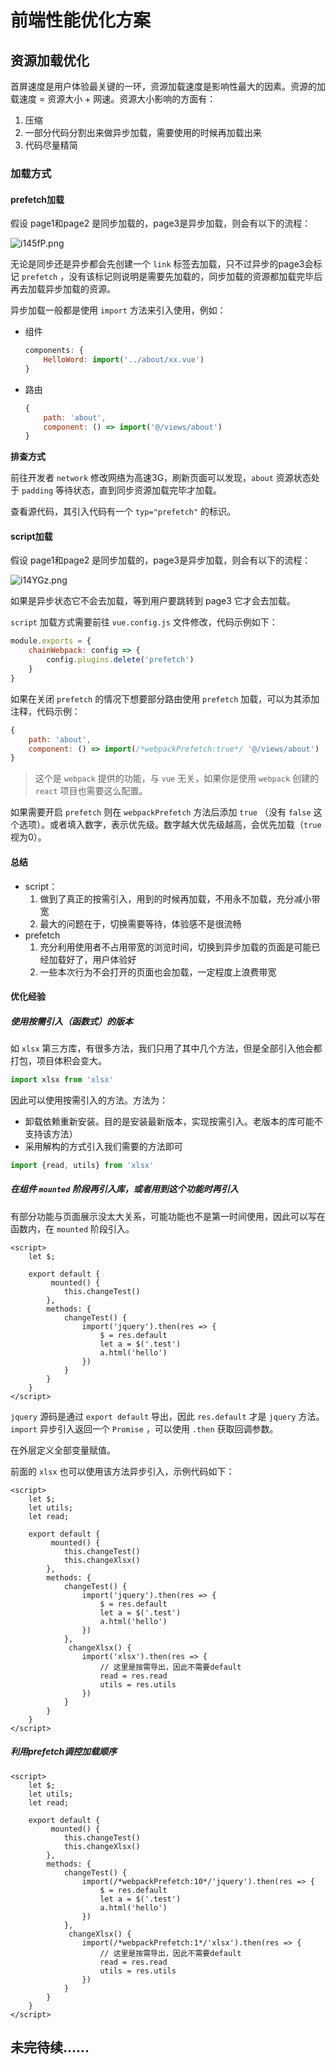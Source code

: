 # 前端性能优化方案

## 资源加载优化

首屏速度是用户体验最关键的一环，资源加载速度是影响性最大的因素。资源的加载速度 = 资源大小 + 网速。资源大小影响的方面有：

1. 压缩
2. 一部分代码分割出来做异步加载，需要使用的时候再加载出来
3. 代码尽量精简

### 加载方式

#### prefetch加载

假设 page1和page2 是同步加载的，page3是异步加载，则会有以下的流程：

![i145fP.png](https://i.328888.xyz/2023/05/07/i145fP.png)

无论是同步还是异步都会先创建一个 `link` 标签去加载，只不过异步的page3会标记 `prefetch` ，没有该标记则说明是需要先加载的，同步加载的资源都加载完毕后再去加载异步加载的资源。

异步加载一般都是使用 `import` 方法来引入使用，例如：

- 组件

  ```js
  components: {
      HelloWord: import('../about/xx.vue')
  }
  ```

- 路由

  ```js
  {
      path: 'about',
      component: () => import('@/views/about')
  }
  ```

**排查方式**

前往开发者 `network` 修改网络为高速3G，刷新页面可以发现，`about` 资源状态处于 `padding` 等待状态，直到同步资源加载完毕才加载。

查看源代码，其引入代码有一个 `typ="prefetch"` 的标识。

#### script加载

假设 page1和page2 是同步加载的，page3是异步加载，则会有以下的流程：

![i14YGz.png](https://i.328888.xyz/2023/05/07/i14YGz.png)

如果是异步状态它不会去加载，等到用户要跳转到 page3 它才会去加载。

`script` 加载方式需要前往 `vue.config.js` 文件修改，代码示例如下：

```js
module.exports = {
    chainWebpack: config => {
        config.plugins.delete('prefetch')
    }
}
```

如果在关闭 `prefetch` 的情况下想要部分路由使用 `prefetch` 加载，可以为其添加注释，代码示例：

```js
{
    path: 'about',
    component: () => import(/*webpackPrefetch:true*/ '@/views/about')
}
```

> 这个是 `webpack` 提供的功能，与 `vue` 无关，如果你是使用 `webpack` 创建的 `react` 项目也需要这么配置。

如果需要开启 `prefetch` 则在 `webpackPrefetch` 方法后添加 `true` （没有 `false` 这个选项）。或者填入数字，表示优先级。数字越大优先级越高，会优先加载（`true` 视为0）。

#### 总结

- script：
  1. 做到了真正的按需引入，用到的时候再加载，不用永不加载，充分减小带宽
  2. 最大的问题在于，切换需要等待，体验感不是很流畅
- prefetch
  1. 充分利用使用者不占用带宽的浏览时间，切换到异步加载的页面是可能已经加载好了，用户体验好
  2. 一些本次行为不会打开的页面也会加载，一定程度上浪费带宽

#### 优化经验

##### 使用按需引入（函数式）的版本

如 `xlsx` 第三方库，有很多方法，我们只用了其中几个方法，但是全部引入他会都打包，项目体积会变大。

```js
import xlsx from 'xlsx'
```

因此可以使用按需引入的方法。方法为：

- 卸载依赖重新安装。目的是安装最新版本，实现按需引入。老版本的库可能不支持该方法）
- 采用解构的方式引入我们需要的方法即可

```js
import {read, utils} from 'xlsx'
```

##### 在组件 `mounted` 阶段再引入库，或者用到这个功能时再引入

有部分功能与页面展示没太大关系，可能功能也不是第一时间使用，因此可以写在函数内，在 `mounted` 阶段引入。

```vue
<script>
    let $;
    
    export default {
    	 mounted() {
		    this.changeTest()
		},
		methods: {
		    changeTest() {
		        import('jquery').then(res => {
    	            $ = res.default
		            let a = $('.test')
		            a.html('hello')
		        })
		    }
		}
    }
</script>
```

`jquery` 源码是通过 `export default` 导出，因此 `res.default` 才是 `jquery` 方法。`import` 异步引入返回一个 `Promise` ，可以使用 `.then` 获取回调参数。

在外层定义全部变量赋值。

前面的 `xlsx` 也可以使用该方法异步引入，示例代码如下：

```vue
<script>
    let $;
    let utils;
    let read;
    
    export default {
    	 mounted() {
		    this.changeTest()
		    this.changeXlsx()
		},
		methods: {
		    changeTest() {
		        import('jquery').then(res => {
    	            $ = res.default
		            let a = $('.test')
		            a.html('hello')
		        })
		    },
        	 changeXlsx() {
	    	    import('xlsx').then(res => {
        	        // 这里是按需导出，因此不需要default
        	        read = res.read
        	        utils = res.utils
	    	    })
	    	}
		}
    }
</script>
```

##### 利用prefetch调控加载顺序

```vue
<script>
    let $;
    let utils;
    let read;
    
    export default {
    	 mounted() {
		    this.changeTest()
		    this.changeXlsx()
		},
		methods: {
		    changeTest() {
		        import(/*webpackPrefetch:10*/'jquery').then(res => {
    	            $ = res.default
		            let a = $('.test')
		            a.html('hello')
		        })
		    },
        	 changeXlsx() {
	    	    import(/*webpackPrefetch:1*/'xlsx').then(res => {
        	        // 这里是按需导出，因此不需要default
        	        read = res.read
        	        utils = res.utils
	    	    })
	    	}
		}
    }
</script>
```

## 未完待续......